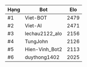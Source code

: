 Hạng|Bot|Elo
---|---|---
#1|Viet-BOT|2479
#2|Viet-AI|2471
#3|lechau2122_alo|2156
#4|TungJohn|2126
#5|Hien-Vinh_Bot2|2113
#6|duythong1402|2025
